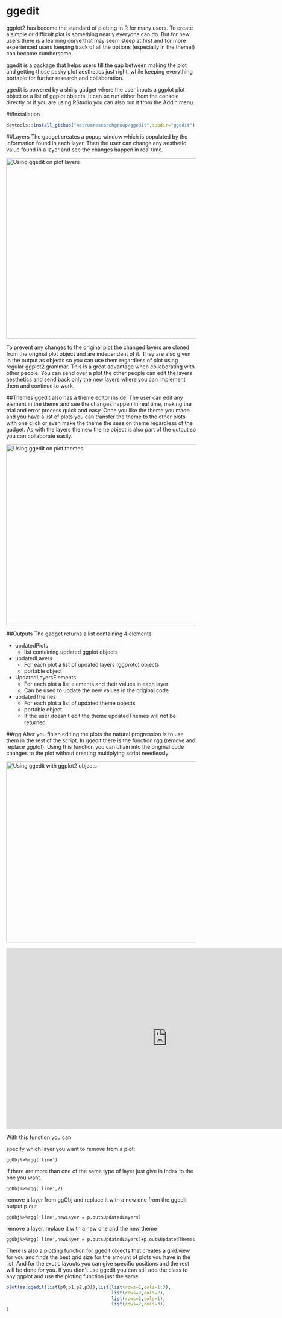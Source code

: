 # ggedit

ggplot2 has become the standard of plotting in R for many users. To create a simple or difficult plot is something nearly everyone can do. But for new users there is a learning curve that may seem steep at first and for more experienced users keeping track of all the options (especially in the theme!) can become cumbersome. 

ggedit is a package that helps users fill the gap between making the plot and getting those pesky plot aesthetics just right, while keeping everything portable for further research and collaboration.

ggedit is powered by a shiny gadget where the user inputs a ggplot plot object or a list of ggplot objects. It can be run either from the console directly or if you are using RStudio you can also run it from the Addin menu.

##Installation
```r
devtools::install_github("metrumresearchgroup/ggedit",subdir="ggedit")
```

##Layers
The gadget creates a popup window which is populated by the information found in each layer. Then the user can change any aesthetic value found in a layer and see the changes happen in real time.

<a href="http://www.youtube.com/watch?v=OvMWCHpCmaI" target="_blank"><img src="http://img.youtube.com/vi/OvMWCHpCmaI/0.jpg" alt="Using ggedit on plot layers" style="width:845px;height:480px;"></a>

<!---
([![Using ggedit on plot layers](http://img.youtube.com/vi/OvMWCHpCmaI/0.jpg)](http://www.youtube.com/watch?v=OvMWCHpCmaI)
-->

To prevent any changes to the original plot the changed layers are cloned from the original plot object and are independent of it. They are also given in the output as objects so you can use them regardless of plot using regular ggplot2 grammar. This is a great advantage when collaborating with other people. You can send over a plot the other people can edit the layers aesthetics and send back only the new layers where you can implement them and continue to work. 

##Themes
ggedit also has a theme editor inside. The user can edit any element in the theme and see the changes happen in real time, making the trial and error process quick and easy. Once you like the theme you made and you have a list of plots you can transfer the theme to the other plots with one click or even make the theme the session theme regardless of the gadget. As with the layers the new theme object is also part of the output so you can collaborate easily.

<a href="http://www.youtube.com/watch?v=813QxbsrvLM" target="_blank"><img src="http://img.youtube.com/vi/813QxbsrvLM/0.jpg" alt="Using ggedit on plot themes" style="width:845px;height:480px;"></a>

<!---
[![Using ggedit on plot themes](http://img.youtube.com/vi/813QxbsrvLM/0.jpg)](http://www.youtube.com/watch?v=813QxbsrvLM)
-->

##Outputs
The gadget returns a list containing 4 elements

  - updatedPlots
    - list containing updated ggplot objects
  - updatedLayers
    - For each plot a list of updated layers (ggproto) objects
    - portable object
  - UpdatedLayersElements
    - For each plot a list elements and their values in each layer
    - Can be used to update the new values in the original code
  - updatedThemes
    - For each plot a list of updated theme objects
    - portable object
    - If the user doesn't edit the theme updatedThemes will not be returned

##rgg
After you finish editing the plots the natural progression is to use them in the rest of the script. In ggedit there is the function rgg (remove and replace ggplot). Using this function you can chain into the original code changes to the plot without creating multiplying script needlessly.

<a href="http://www.youtube.com/watch?v=0QmJHwoWQWM" target="_blank"><img src="http://img.youtube.com/vi/0QmJHwoWQWM/0.jpg" alt="Using ggedit with ggplot2 objects" style="width:845px;height:480px;"></a>

<!---
[![Using ggedit with ggplot2 objects](http://img.youtube.com/vi/0QmJHwoWQWM/0.jpg)](http://www.youtube.com/watch?v=0QmJHwoWQWM)
--->

<iframe width="854" height="480" src="https://www.youtube.com/embed/0QmJHwoWQWM" frameborder="0" allowfullscreen></iframe>

With this function you can 

specify which layer you want to remove from a plot:

`ggObj%>%rgg('line')`

if there are more than one of the same type of layer just give in index to the one you want.

`ggObj%>%rgg('line',2)`

remove a layer from ggObj and replace it with a new one from the ggedit output p.out

`ggObj%>%rgg('line',newLayer = p.out$UpdatedLayers)`

remove a layer, replace it with a new one and the new theme 

`ggObj%>%rgg('line',newLayer = p.out$UpdatedLayers)+p.out$UpdatedThemes`

There is also a plotting function for ggedit objects that creates a grid.view for you and finds the best grid size for the amount of plots you have in the list. And for the exotic layouts you can give specific positions and the rest will be done for you. If you didn't use ggedit you can still add the class to any ggplot and use the ploting function just the same.

```r
plot(as.ggedit(list(p0,p1,p2,p3)),list(list(rows=1,cols=1:3),
                                       list(rows=2,cols=2),
                                       list(rows=2,cols=1),
                                       list(rows=2,cols=3))
)
```